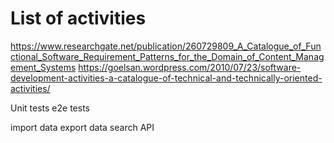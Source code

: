 # List of activities

https://www.researchgate.net/publication/260729809_A_Catalogue_of_Functional_Software_Requirement_Patterns_for_the_Domain_of_Content_Management_Systems
https://goelsan.wordpress.com/2010/07/23/software-development-activities-a-catalogue-of-technical-and-technically-oriented-activities/



Unit tests
e2e tests

import data
export data
search API
